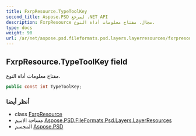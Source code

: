 ```yaml
---
title: FxrpResource.TypeToolKey
second_title: Aspose.PSD لمرجع .NET API
description: FxrpResource مجال. مفتاح معلومات أداة النوع.
type: docs
weight: 90
url: /ar/net/aspose.psd.fileformats.psd.layers.layerresources/fxrpresource/typetoolkey/
---
```

## FxrpResource.TypeToolKey field

مفتاح معلومات أداة النوع.

```csharp
public const int TypeToolKey;
```

### أنظر أيضا

* class [FxrpResource](../)
* مساحة الاسم [Aspose.PSD.FileFormats.Psd.Layers.LayerResources](../../fxrpresource/)
* المجسم [Aspose.PSD](../../../)


